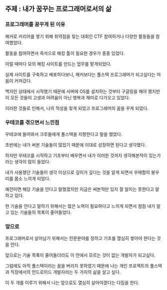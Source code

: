 ## 주제 :  내가 꿈꾸는 프로그래머로서의 삶

### 프로그래머를 꿈꾸게 된 이유

해커로 커리어를 쌓기 위해 취약점을 찾는 대회인 CTF 참여하거나 다양한 활동들을 참여했었다.

활동을 참여하면서 즉석으로 해킹 툴이 필요한 경우가 종종 있었다.

이럴 때마다 모의 해킹 사이트를 만드는 업무를 맡게되었다.

실제 사이트를 구축하고 배포하다보니, 해커보다는 풀스택 프로그래머가 되고싶다는 마음이 커져갔다.

백지인 상태에서 시작했기 때문에 서버에 OS를 설치하는 것부터 구글링을 해야 했지만 이 모든 것들이 고생과 어려움이 아닌 행복과 재미로 다가오고 있었다.

이러한 것들로 인해서, 나의 적성을 찾게 되었고 프로그래머의 꿈을 꾸게 되었다.

### 우테코를 겪으면서 느낀점

우테코에 들어와서 크루들에게 풀스택을 지향한다고 말을 했었다.

초반에는 내가 써본 기술들이 많았기 때문에 이대로 성장하면 된다고 생각했다.

하지만 우테코를 시작하고 기초부터 배우면서 내가 이러한 것까지 생각해본적이 있는가 라는 생각이 많이 들었다.

내가 사용했던 기술들이 생각 이상으로 깊이가 깊다는 것을 알게 되면서 우매함의 봉우리를 몸소 느끼게 되었다.

예전이면 해당 기술을 안다고 말했겠지만 지금은 써본적만 있지 잘 알지는 못한다고 말하고 있다.

한 기술을 안다고 말하기 위해서는 많은 노력이 필요하다고 느끼게 되면서 점점 내가 알고 있는 기술들의 목록이 줄어들었다.

### 앞으로

프로그래머로서 살아남기 위해서는 전문분야를 정하고 기초를 열심히 쌓아야 한다는 것을 안다.

앞으로는 기술 목록이 줄어들더라도 이 안에서 모르는 것이 없는 개발자가 되고싶다.

그럼에도 아직 풀스택이라는 꿈을 버리지 못하였기 때문에 나는 개인 프로젝트의 풀스택과 직장에서의 안드로이드 개발자라는 두 가지의 삶을 살고 싶다.

이 두 개를 이루기 위해서 나는 앞으로도 열심히 살아야겠다는 다짐을 한다.
